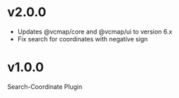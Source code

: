 # v2.0.0

- Updates @vcmap/core and @vcmap/ui to version 6.x
- Fix search for coordinates with negative sign

# v1.0.0

Search-Coordinate Plugin
